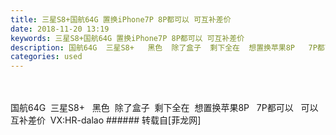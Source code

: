 ```yaml
---
title: 三星S8+国航64G 置换iPhone7P 8P都可以 可互补差价
date: 2018-11-20 13:19
keywords: 三星S8+国航64G 置换iPhone7P 8P都可以 可互补差价
description: 国航64G  三星S8+   黑色  除了盒子  剩下全在  想置换苹果8P   7P都可以   可以互补差价  VX:HR-dalao
categories: used
---
```

<td class="t_f" id="postmessage_2315956">

<br/>
<br/>
国航64G  三星S8+   黑色  除了盒子  剩下全在  想置换苹果8P   7P都可以   可以互补差价  VX:HR-dalao</td>
###### 转载自[菲龙网]